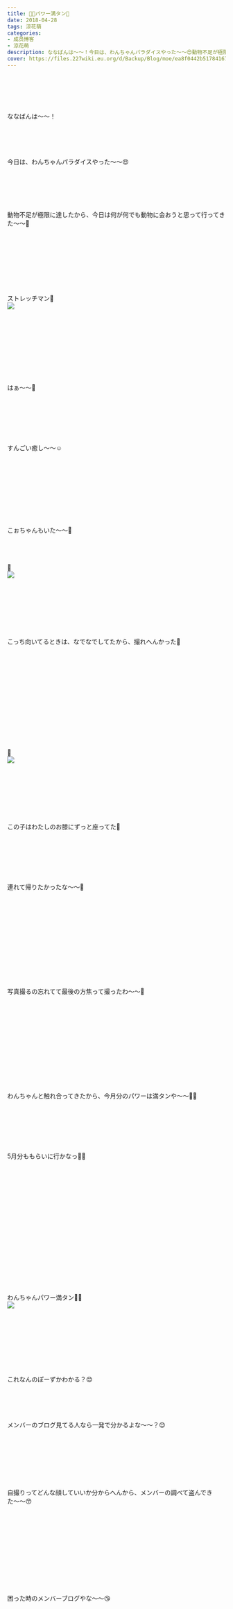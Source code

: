 ```yaml
---
title: 💪🏻パワー満タン🐩
date: 2018-04-28
tags: 涼花萌
categories: 
- 成员博客
- 涼花萌
description: ななばんは〜〜！今日は、わんちゃんパラダイスやった〜〜😍動物不足が極限に達したから、今日は何が何でも動物に会おうと思って行ってきた〜〜🤗スト...
cover: https://files.227wiki.eu.org/d/Backup/Blog/moe/ea8f0442b5178416763d70707ab0f.jpg 
---
```

<div class="blog_detail__main">
<br/>
<br/>
<br/>
<br/>
<br/>
ななばんは〜〜！<br/>
<br/>
<br/>
<br/>
<br/>
<br/>
今日は、わんちゃんパラダイスやった〜〜😍<br/>
<br/>
<br/>
<br/>
<br/>
<br/>
<br/>
動物不足が極限に達したから、今日は何が何でも動物に会おうと思って行ってきた〜〜🤗<br/>
<br/>
<br/>
<br/>
<br/>
<br/>
<br/>
<br/>
<br/>
<br/>
ストレッチマン🐩<br/>
<img src="https://files.227wiki.eu.org/d/Backup/Blog/moe/ea8f0442b5178416763d70707ab0f.jpg"><br/>
<br/>
<br/>
<br/>
<br/>
<br/>
<br/>
<br/>
<br/>
<br/>
<br/>
はぁ〜〜💓<br/>
<br/>
<br/>
<br/>
<br/>
<br/>
<br/>
<br/>
すんごい癒し〜〜☺️<br/>
<br/>
<br/>
<br/>
<br/>
<br/>
<br/>
<br/>
<br/>
<br/>
<br/>
こぉちゃんもいた〜〜💓<br/>
<br/>
<br/>
<br/>
<br/>
🐩<br/>
<img src="https://files.227wiki.eu.org/d/Backup/Blog/moe/ea8f0442b5178416763d70707ab0f-01.jpg"><br/>
<br/>
<br/>
<br/>
<br/>
<br/>
<br/>
<br/>
<br/>
こっち向いてるときは、なでなでしてたから、撮れへんかった🙈<br/>
<br/>
<br/>
<br/>
<br/>
<br/>
<br/>
<br/>
<br/>
<br/>
<br/>
<br/>
<br/>
<br/>
<br/>
🐩<br/>
<img src="https://files.227wiki.eu.org/d/Backup/Blog/moe/ea8f0442b5178416763d70707ab0f-02.jpg"><br/>
<br/>
<br/>
<br/>
<br/>
<br/>
<br/>
<br/>
<br/>
この子はわたしのお膝にずっと座ってた💓<br/>
<br/>
<br/>
<br/>
<br/>
<br/>
<br/>
<br/>
連れて帰りたかったな〜〜💓<br/>
<br/>
<br/>
<br/>
<br/>
<br/>
<br/>
<br/>
<br/>
<br/>
<br/>
<br/>
<br/>
<br/>
写真撮るの忘れてて最後の方焦って撮ったわ〜〜📸<br/>
<br/>
<br/>
<br/>
<br/>
<br/>
<br/>
<br/>
<br/>
<br/>
<br/>
<br/>
<br/>
<br/>
わんちゃんと触れ合ってきたから、今月分のパワーは満タンや〜〜💪🏻<br/>
<br/>
<br/>
<br/>
<br/>
<br/>
<br/>
<br/>
5月分ももらいに行かなっ💪🏻<br/>
<br/>
<br/>
<br/>
<br/>
<br/>
<br/>
<br/>
<br/>
<br/>
<br/>
<br/>
<br/>
<br/>
<br/>
<br/>
<br/>
<br/>
<br/>
わんちゃんパワー満タン💪🏻<br/>
<img src="https://files.227wiki.eu.org/d/Backup/Blog/moe/ea8f0442b5178416763d70707ab0f-03.jpg"><br/>
<br/>
<br/>
<br/>
<br/>
<br/>
<br/>
<br/>
<br/>
<br/>
これなんのぽーずかわかる？😊<br/>
<br/>
<br/>
<br/>
<br/>
<br/>
メンバーのブログ見てる人なら一発で分かるよな〜〜？😊<br/>
<br/>
<br/>
<br/>
<br/>
<br/>
<br/>
<br/>
<br/>
自撮りってどんな顔していいか分からへんから、メンバーの調べて盗んできた〜〜😙<br/>
<br/>
<br/>
<br/>
<br/>
<br/>
<br/>
<br/>
<br/>
<br/>
<br/>
<br/>
<br/>
困った時のメンバーブログやな〜〜😘<br/>
<br/>
<br/>
<br/>
<br/>
<br/>
<br/>
<br/>
<br/>
<br/>
<br/>
<br/>
<br/>
<br/>
<br/>
<br/>
<br/>
ほなね〜〜(*^o^*)<br/>
<br/>
<br/>
<br/>
<br/>
<br/>
<br/>
萌より♡
<!--twitter-->

<!--//twitter-->
</img></img></img></img></div>